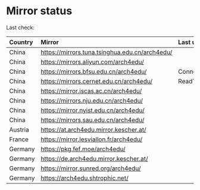 <script src="./time.js"></script>
# Mirror status
Last check: <script type="text/javascript">localize(1748978382.8522303);</script>

|Country|Mirror|Last update|
|:------|:-----|:----------|
|China|https://mirrors.tuna.tsinghua.edu.cn/arch4edu/|<script type="text/javascript">localize(1748933465);</script>|
|China|https://mirrors.aliyun.com/arch4edu/|<script type="text/javascript">localize(1748760430);</script>|
|China|https://mirrors.bfsu.edu.cn/arch4edu/|ConnectionError|
|China|https://mirrors.cernet.edu.cn/arch4edu/|ReadTimeout|
|China|https://mirror.iscas.ac.cn/arch4edu/|<script type="text/javascript">localize(1748933465);</script>|
|China|https://mirrors.nju.edu.cn/arch4edu/|<script type="text/javascript">localize(1748847087);</script>|
|China|https://mirror.nyist.edu.cn/arch4edu/|<script type="text/javascript">localize(1748933465);</script>|
|China|https://mirrors.sau.edu.cn/arch4edu/|<script type="text/javascript">localize(1731653531);</script>|
|Austria|https://at.arch4edu.mirror.kescher.at/|<script type="text/javascript">localize(1748968881);</script>|
|France|https://mirror.lesviallon.fr/arch4edu/|<script type="text/javascript">localize(1748933465);</script>|
|Germany|https://pkg.fef.moe/arch4edu/|<script type="text/javascript">localize(1748968881);</script>|
|Germany|https://de.arch4edu.mirror.kescher.at/|<script type="text/javascript">localize(1748968881);</script>|
|Germany|https://mirror.sunred.org/arch4edu/|<script type="text/javascript">localize(1748968881);</script>|
|Germany|https://arch4edu.shtrophic.net/|<script type="text/javascript">localize(1748933465);</script>|

<script src="./tablefilter/tablefilter.js"></script>
<script src="./table.js"></script>